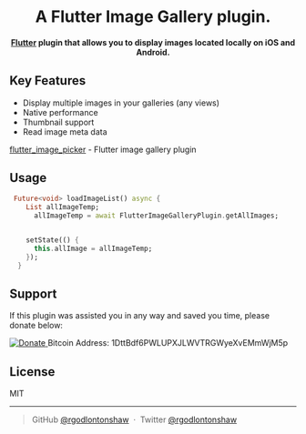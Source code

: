 <h1 align="center">
  A Flutter Image Gallery plugin.
  <br>
</h1>

<h4 align="center">
  <a href="https://flutter.io" target="_blank">Flutter</a> plugin that allows you to display images located locally on iOS and Android.
</h4>


## Key Features

* Display multiple images in your galleries (any views)
* Native performance
* Thumbnail support
* Read image meta data

[flutter_image_picker](https://pub.dev/packages/flutter_image_gallery) - Flutter image gallery plugin

## Usage


```dart
 Future<void> loadImageList() async {
    List allImageTemp;
      allImageTemp = await FlutterImageGalleryPlugin.getAllImages;


    setState(() {
      this.allImage = allImageTemp;
    });
  }


```


## Support

If this plugin was assisted you in any way and saved you time, please donate below:

  <a href="">
    <img src="https://www.drupal.org/files/project-images/bitcoindonate.png"
         alt="Donate">
  </a>
  Bitcoin Address: 1DttBdf6PWLUPXJLWVTRGWyeXvEMmWjM5p
         
## License

MIT

---
> GitHub [@rgodlontonshaw](https://github.com/rgodlontonshaw) &nbsp;&middot;&nbsp;
> Twitter [@rgodlontonshaw](https://twitter.com/rgodlontonshaw)
